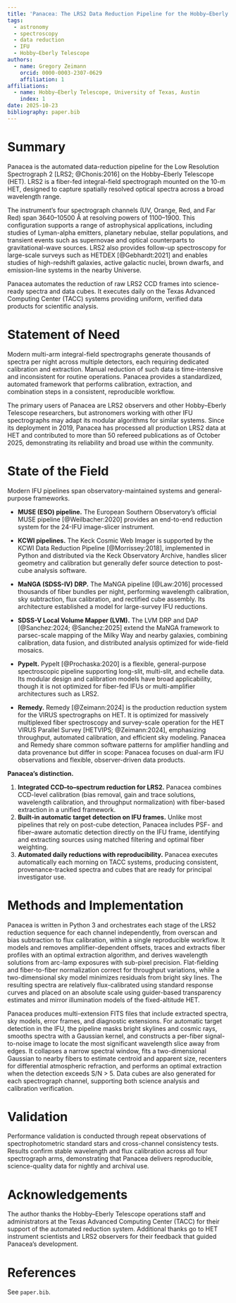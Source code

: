 ```yaml
---
title: 'Panacea: The LRS2 Data Reduction Pipeline for the Hobby–Eberly Telescope'
tags:
  - astronomy
  - spectroscopy
  - data reduction
  - IFU
  - Hobby–Eberly Telescope
authors:
  - name: Gregory Zeimann
    orcid: 0000-0003-2307-0629
    affiliation: 1
affiliations:
  - name: Hobby–Eberly Telescope, University of Texas, Austin
    index: 1
date: 2025-10-23
bibliography: paper.bib
---
```


# Summary

Panacea is the automated data-reduction pipeline for the Low Resolution Spectrograph 2 [LRS2; @Chonis:2016]  on the Hobby–Eberly Telescope (HET). LRS2 is a fiber-fed integral-field spectrograph mounted on the 10-m HET, designed to capture spatially resolved optical spectra across a broad wavelength range. 

The instrument’s four spectrograph channels (UV, Orange, Red, and Far Red) span 3640–10500 Å at resolving powers of 1100–1900. This configuration supports a range of astrophysical applications, including studies of Lyman-alpha emitters, planetary nebulae, stellar populations, and transient events such as supernovae and optical counterparts to gravitational-wave sources. LRS2 also provides follow-up spectroscopy for large-scale surveys such as HETDEX [@Gebhardt:2021] and enables studies of high-redshift galaxies, active galactic nuclei, brown dwarfs, and emission-line systems in the nearby Universe.

Panacea automates the reduction of raw LRS2 CCD frames into science-ready spectra and data cubes. It executes daily on the Texas Advanced Computing Center (TACC) systems providing uniform, verified data products for scientific analysis.

# Statement of Need

Modern multi-arm integral-field spectrographs generate thousands of spectra per night across multiple detectors, each requiring dedicated calibration and extraction. Manual reduction of such data is time-intensive and inconsistent for routine operations. Panacea provides a standardized, automated framework that performs calibration, extraction, and combination steps in a consistent, reproducible workflow.

The primary users of Panacea are LRS2 observers and other Hobby–Eberly Telescope researchers, but astronomers working with other IFU spectrographs may adapt its modular algorithms for similar systems. Since its deployment in 2019, Panacea has processed all production LRS2 data at HET and contributed to more than 50 refereed publications as of October 2025, demonstrating its reliability and broad use within the community.

# State of the Field

Modern IFU pipelines span observatory-maintained systems and general-purpose frameworks.

- **MUSE (ESO) pipeline.** The European Southern Observatory’s official MUSE pipeline [@Weilbacher:2020] provides an end-to-end reduction system for the 24-IFU image-slicer instrument. 

- **KCWI pipelines.** The Keck Cosmic Web Imager is supported by the KCWI Data Reduction Pipeline [@Morrissey:2018], implemented in Python and distributed via the Keck Observatory Archive, handles slicer geometry and calibration but generally defer source detection to post-cube analysis software.

- **MaNGA (SDSS-IV) DRP.** The MaNGA pipeline [@Law:2016] processed thousands of fiber bundles per night, performing wavelength calibration, sky subtraction, flux calibration, and rectified cube assembly. Its architecture established a model for large-survey IFU reductions.

- **SDSS-V Local Volume Mapper (LVM).** The LVM DRP and DAP [@Sanchez:2024; @Sanchez:2025] extend the MaNGA framework to parsec-scale mapping of the Milky Way and nearby galaxies, combining calibration, data fusion, and distributed analysis optimized for wide-field mosaics.

- **PypeIt.** PypeIt [@Prochaska:2020] is a flexible, general-purpose spectroscopic pipeline supporting long-slit, multi-slit, and echelle data. Its modular design and calibration models have broad applicability, though it is not optimized for fiber-fed IFUs or multi-amplifier architectures such as LRS2.

- **Remedy.** Remedy [@Zeimann:2024] is the production reduction system for the VIRUS spectrographs on HET. It is optimized for massively multiplexed fiber spectroscopy and survey-scale operation for the HET VIRUS Parallel Survey [HETVIPS; @Zeimann:2024], emphasizing throughput, automated calibration, and efficient sky modeling. Panacea and Remedy share common software patterns for amplifier handling and data provenance but differ in scope: Panacea focuses on dual-arm IFU observations and flexible, observer-driven data products.

**Panacea’s distinction.**
1. **Integrated CCD–to–spectrum reduction for LRS2.** Panacea combines CCD-level calibration (bias removal, gain and trace solutions, wavelength calibration, and throughput normalization) with fiber-based extraction in a unified framework.
2. **Built-in automatic target detection on IFU frames.** Unlike most pipelines that rely on post-cube detection, Panacea includes PSF- and fiber–aware automatic detection directly on the IFU frame, identifying and extracting sources using matched filtering and optimal fiber weighting.
3. **Automated daily reductions with reproducibility.** Panacea executes automatically each morning on TACC systems, producing consistent, provenance-tracked spectra and cubes that are ready for principal investigator use.

# Methods and Implementation

Panacea is written in Python 3 and orchestrates each stage of the LRS2 reduction sequence for each channel independently, from overscan and bias subtraction to flux calibration, within a single reproducible workflow. It models and removes amplifier-dependent offsets, traces and extracts fiber profiles with an optimal extraction algorithm, and derives wavelength solutions from arc-lamp exposures with sub-pixel precision. Flat-fielding and fiber-to-fiber normalization correct for throughput variations, while a two-dimensional sky model minimizes residuals from bright sky lines. The resulting spectra are relatively flux-calibrated using standard response curves and placed on an absolute scale using guider-based transparency estimates and mirror illumination models of the fixed-altitude HET. 

Panacea produces multi-extension FITS files that include extracted spectra, sky models, error frames, and diagnostic extensions. For automatic target detection in the IFU, the pipeline masks bright skylines and cosmic rays, smooths spectra with a Gaussian kernel, and constructs a per-fiber signal-to-noise image to locate the most significant wavelength slice away from edges. It collapses a narrow spectral window, fits a two-dimensional Gaussian to nearby fibers to estimate centroid and apparent size, recenters for differential atmospheric refraction, and performs an optimal extraction when the detection exceeds S/N > 5. Data cubes are also generated for each spectrograph channel, supporting both science analysis and calibration verification.

# Validation

Performance validation is conducted through repeat observations of spectrophotometric standard stars and cross-channel consistency tests. Results confirm stable wavelength and flux calibration across all four spectrograph arms, demonstrating that Panacea delivers reproducible, science-quality data for nightly and archival use.

# Acknowledgements

The author thanks the Hobby–Eberly Telescope operations staff and administrators at the Texas Advanced Computing Center (TACC) for their support of the automated reduction system. Additional thanks go to HET instrument scientists and LRS2 observers for their feedback that guided Panacea’s development.

# References
See `paper.bib`.
